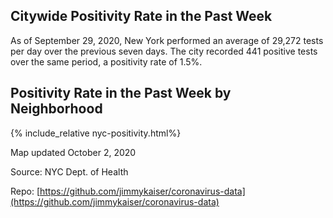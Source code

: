 

## Citywide Positivity Rate in the Past Week

As of September 29, 2020, New York performed an average of 29,272 tests per day over the previous seven days. The city recorded 441 positive tests over the same period, a positivity rate of 1.5%.

## Positivity Rate in the Past Week by Neighborhood

{% include_relative nyc-positivity.html%}

Map updated October 2, 2020

Source: NYC Dept. of Health

Repo: [https://github.com/jimmykaiser/coronavirus-data](https://github.com/jimmykaiser/coronavirus-data)